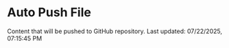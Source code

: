 # Auto Push File

Content that will be pushed to GitHub repository.
Last updated: 07/22/2025, 07:15:45 PM